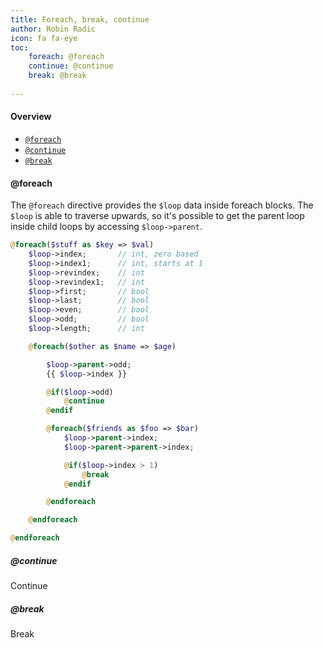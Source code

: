 ```yaml
---
title: Foreach, break, continue
author: Robin Radic
icon: fa fa-eye
toc:
    foreach: @foreach
    continue: @continue
    break: @break
    
---
```


#### Overview
- [`@foreach`](#foreach)  
- [`@continue`](#continue)  
- [`@break`](#break)  
  
  
  
  
<a name="foreach"></a>
#### @foreach
The `@foreach` directive provides the `$loop` data inside foreach blocks.
The `$loop` is able to traverse upwards, so it's possible to get the parent loop inside
child loops by accessing `$loop->parent`.  
  
  
  
  
```php
@foreach($stuff as $key => $val)
    $loop->index;       // int, zero based
    $loop->index1;      // int, starts at 1
    $loop->revindex;    // int
    $loop->revindex1;   // int
    $loop->first;       // bool
    $loop->last;        // bool
    $loop->even;        // bool
    $loop->odd;         // bool
    $loop->length;      // int

    @foreach($other as $name => $age)

        $loop->parent->odd;
        {{ $loop->index }}

        @if($loop->odd)
            @continue
        @endif

        @foreach($friends as $foo => $bar)
            $loop->parent->index;
            $loop->parent->parent->index;

            @if($loop->index > 1)
                @break
            @endif

        @endforeach

    @endforeach

@endforeach
```


<a name="continue"></a>
##### @continue
Continue

<a name="break"></a>
##### @break
Break
